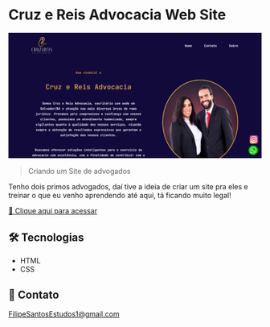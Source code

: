 # Cruz e Reis Advocacia Web Site 

![preview](./.github/preview.png)

> Criando um Site de advogados

Tenho dois primos advogados, daí tive a ideia de criar um site pra eles e treinar o que eu venho aprendendo até aqui, tá ficando muito legal!

[🔗 Clique aqui para acessar](https://filipesantos07.github.io/cruz-e-reis-site/)

## 🛠️ Tecnologias

- HTML
- CSS

## 💛 Contato

FilipeSantosEstudos1@gmail.com
